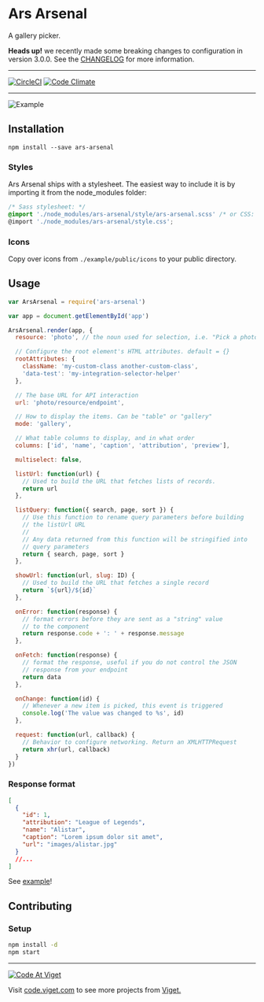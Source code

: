 # Ars Arsenal

A gallery picker.

**Heads up!** we recently made some breaking changes to configuration in version 3.0.0. See the [CHANGELOG](CHANGELOG.md) for more information.

---

[![CircleCI](https://circleci.com/gh/vigetlabs/ars-arsenal.svg?style=svg)](https://circleci.com/gh/vigetlabs/ars-arsenal)
[![Code Climate](https://codeclimate.com/github/vigetlabs/ars-arsenal/badges/gpa.svg)](https://codeclimate.com/github/vigetlabs/ars-arsenal)

---

![Example](http://f.cl.ly/items/2Z442e3B3o2D2k1j410I/ars.gif)

## Installation

```shell
npm install --save ars-arsenal
```

### Styles

Ars Arsenal ships with a stylesheet. The easiest way to include it is
by importing it from the node_modules folder:

```scss
/* Sass stylesheet: */
@import './node_modules/ars-arsenal/style/ars-arsenal.scss' /* or CSS: */
@import './node_modules/ars-arsenal/style.css';
```

### Icons

Copy over icons from `./example/public/icons` to your public directory.

## Usage

```javascript
var ArsArsenal = require('ars-arsenal')

var app = document.getElementById('app')

ArsArsenal.render(app, {
  resource: 'photo', // the noun used for selection, i.e. "Pick a photo"

  // Configure the root element's HTML attributes. default = {}
  rootAttributes: {
    className: 'my-custom-class another-custom-class',
    'data-test': 'my-integration-selector-helper'
  },

  // The base URL for API interaction
  url: 'photo/resource/endpoint',

  // How to display the items. Can be "table" or "gallery"
  mode: 'gallery',

  // What table columns to display, and in what order
  columns: ['id', 'name', 'caption', 'attribution', 'preview'],

  multiselect: false,

  listUrl: function(url) {
    // Used to build the URL that fetches lists of records.
    return url
  },

  listQuery: function({ search, page, sort }) {
    // Use this function to rename query parameters before building
    // the listUrl URL
    //
    // Any data returned from this function will be stringified into
    // query parameters
    return { search, page, sort }
  },

  showUrl: function(url, slug: ID) {
    // Used to build the URL that fetches a single record
    return `${url}/${id}`
  },

  onError: function(response) {
    // format errors before they are sent as a "string" value
    // to the component
    return response.code + ': ' + response.message
  },

  onFetch: function(response) {
    // format the response, useful if you do not control the JSON
    // response from your endpoint
    return data
  },

  onChange: function(id) {
    // Whenever a new item is picked, this event is triggered
    console.log('The value was changed to %s', id)
  },

  request: function(url, callback) {
    // Behavior to configure networking. Return an XMLHTTPRequest
    return xhr(url, callback)
  }
})
```

### Response format

```json
[
  {
    "id": 1,
    "attribution": "League of Legends",
    "name": "Alistar",
    "caption": "Lorem ipsum dolor sit amet",
    "url": "images/alistar.jpg"
  }
  //...
]
```

See [example](https://github.com/vigetlabs/ars-arsenal/tree/master/example)!

## Contributing

### Setup

```bash
npm install -d
npm start
```

---

<a href="http://code.viget.com">
  <img src="http://code.viget.com/github-banner.png" alt="Code At Viget">
</a>

Visit [code.viget.com](http://code.viget.com) to see more projects from [Viget.](https://viget.com)
